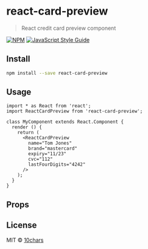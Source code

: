 # react-card-preview

> React credit card preview component

[![NPM](https://img.shields.io/npm/v/react-card-preview.svg)](https://www.npmjs.com/package/react-card-preview) [![JavaScript Style Guide](https://img.shields.io/badge/code_style-standard-brightgreen.svg)](https://standardjs.com)

## Install

```bash
npm install --save react-card-preview
```

## Usage

```tsx
import * as React from 'react';
import ReactCardPreview from 'react-card-preview';

class MyComponent extends React.Component {
  render () {
    return (
      <ReactCardPreview
        name="Tom Jones"
        brand="mastercard"
        expiry="11/23"
        cvc="112"
        lastFourDigits="4242"
      />
    );
  }
}
```
## Props



## License

MIT © [10chars](https://github.com/10chars)

